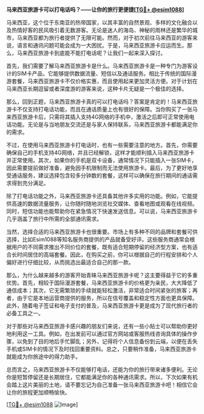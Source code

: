 **马来西亚旅游卡可以打电话吗？——让你的旅行更便捷[[TG💪+ @esim1088](https://t.me/s/esim1088)]**

马来西亚，这个位于东南亚的热带国家，以其丰富的自然景观、多样的文化融合以及热情好客的民风吸引着无数游客。无论是迷人的海岛、神秘的雨林还是繁华的城市，马来西亚都为旅行者提供了无限可能。然而，对于初次前往马来西亚的游客来说，语言和通讯问题可能会成为一大困扰。于是，马来西亚旅游卡应运而生。那么，马来西亚旅游卡到底能不能打电话呢？让我们一起来深入探讨。

首先，我们需要了解马来西亚旅游卡是什么。马来西亚旅游卡是一种专门为游客设计的SIM卡产品，它能够提供数据流量、短信以及通话服务。相比于传统的国际漫游套餐，马来西亚旅游卡不仅价格实惠，而且使用起来更加灵活方便。对于计划在马来西亚长期逗留或者深度游的游客来说，这种卡片无疑是一个极佳的选择。

那么，回到正题，马来西亚旅游卡真的可以打电话吗？答案是肯定的！马来西亚旅游卡不仅支持打电话功能，而且在通话质量上也有很好的保障。当你购买了一张马来西亚旅游卡后，只需将其插入支持4G网络的手机中，激活之后即可正常使用电话功能。无论是与当地朋友交流还是与家人保持联系，马来西亚旅游卡都能满足你的需求。

不过，在使用马来西亚旅游卡打电话时，也有一些需要注意的地方。首先，你需要确保自己的手机支持4G网络，并且已经解锁，这样才能顺利插入马来西亚旅游卡并正常使用。其次，如果你的手机是双卡设备，通常情况下只能插入一张SIM卡，因此需要提前做好准备，避免因手机限制而无法使用旅游卡。最后，为了更好地享受通话服务，建议选择包含较多分钟数的套餐，这样可以确保在旅行期间的通话需求得到充分满足。

除了打电话功能之外，马来西亚旅游卡还具备其他许多实用的功能。例如，它能提供高速的数据流量服务，让你随时随地浏览社交媒体、查看地图或观看在线视频。同时，短信功能也能帮助你在紧急情况下快速发送信息。可以说，马来西亚旅游卡几乎涵盖了旅行中所需的全部通讯需求。

当然，选择合适的马来西亚旅游卡也很重要。市场上有多种不同的品牌和套餐可供选择，比如Esim1088等知名服务商提供的产品就备受好评。这些服务商通常会根据用户的不同需求推出不同价位的套餐，既有适合短期停留的经济型方案，也有适合长时间居住的高端套餐。因此，在购买之前，你可以根据自己的行程安排和个人偏好进行仔细比较，从而挑选出最适合自己的那一款。

那么，为什么越来越多的游客开始青睐马来西亚旅游卡呢？这主要得益于它的多重优势。首先，相较于国际漫游套餐，马来西亚旅游卡的价格更为亲民，大大降低了通信成本；其次，它无需繁琐的手续就能轻松激活，非常适合时间紧张的旅客；再者，由于它是本地运营商提供的服务，所以在信号覆盖和稳定性方面也更具保障。此外，随着电子签证和电子支付的普及，马来西亚旅游卡更是成为了现代旅行者的必备工具之一。

对于那些对马来西亚旅游卡感兴趣的朋友们来说，还有一些小贴士可以帮助你更好地利用这一工具。例如，在出发前可以通过官方网站或客服热线咨询具体的操作步骤，以免到了目的地后手忙脚乱；另外，记得将个人信息备份到云端，以便在丢失手机或SIM卡的情况下及时找回重要资料。总之，只要稍作准备，马来西亚旅游卡就能成为你旅途中的得力助手。

总而言之，马来西亚旅游卡不仅能够打电话，还能为你的旅行带来诸多便利。无论你是短暂停留还是长期居住，它都能满足你的各种通讯需求。所以，下次如果有机会踏上这片美丽的土地，请不要忘记为自己准备一张马来西亚旅游卡吧！相信它会让你的旅程更加顺畅愉快。

[[TG💪+ @esim1088](https://t.me/s/esim1088) ![Image](https://i.postimg.cc/4NQfJmqS/Snipaste-2025-05-13-00-14-12.png)]
